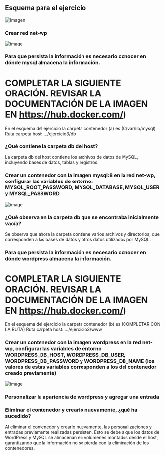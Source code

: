 ## Esquema para el ejercicio
![Imagen](imagenes/esquema-ejercicio3.PNG)

### Crear red net-wp
![image](https://github.com/CristianDTV/2024A-ISWD633-GR1Cristian/assets/158982181/3b3c98ea-59f1-4492-9161-2fbc075541c3)

### Para que persista la información es necesario conocer en dónde mysql almacena la información.
# COMPLETAR LA SIGUIENTE ORACIÓN. REVISAR LA DOCUMENTACIÓN DE LA IMAGEN EN https://hub.docker.com/)
En el esquema del ejercicio la carpeta contenedor (a) es (C/var/lib/mysql)
Ruta carpeta host: .../ejercicio3/db

### ¿Qué contiene la carpeta db del host?
La carpeta db del host contiene los archivos de datos de MySQL, incluyendo bases de datos, tablas y registros.

### Crear un contenedor con la imagen mysql:8  en la red net-wp, configurar las variables de entorno: MYSQL_ROOT_PASSWORD, MYSQL_DATABASE, MYSQL_USER y MYSQL_PASSWORD
![image](https://github.com/CristianDTV/2024A-ISWD633-GR1Cristian/assets/158982181/d7f97533-5204-4236-98a0-5a8f3adba509)

### ¿Qué observa en la carpeta db que se encontraba inicialmente vacía?
Se observa que ahora la carpeta contiene varios archivos y directorios, que corresponden a las bases de datos y otros datos utilizados por MySQL.

### Para que persista la información es necesario conocer en dónde wordpress almacena la información.
# COMPLETAR LA SIGUIENTE ORACIÓN. REVISAR LA DOCUMENTACIÓN DE LA IMAGEN EN https://hub.docker.com/)
En el esquema del ejercicio la carpeta contenedor (b) es (COMPLETAR CON LA RUTA)
Ruta carpeta host: .../ejercicio3/www

### Crear un contenedor con la imagen wordpress en la red net-wp, configurar las variables de entorno WORDPRESS_DB_HOST, WORDPRESS_DB_USER, WORDPRESS_DB_PASSWORD y WORDPRESS_DB_NAME (los valores de estas variables corresponden a los del contenedor creado previamente)
![image](https://github.com/CristianDTV/2024A-ISWD633-GR1Cristian/assets/158982181/43fcf3dc-9447-41bd-8fec-aa2c88ea89b6)

### Personalizar la apariencia de wordpress y agregar una entrada

### Eliminar el contenedor y crearlo nuevamente, ¿qué ha sucedido?
Al eliminar el contenedor y crearlo nuevamente, las personalizaciones y entradas previamente realizadas persisten. Esto se debe a que los datos de WordPress y MySQL se almacenan en volúmenes montados desde el host, garantizando que la información no se pierda con la eliminación de los contenedores.



